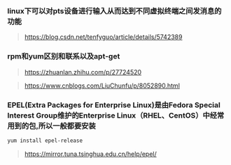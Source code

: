 ### linux下可以对pts设备进行输入从而达到不同虚拟终端之间发消息的功能

> https://blog.csdn.net/tenfyguo/article/details/5742389

### rpm和yum区别和联系以及apt-get

> https://zhuanlan.zhihu.com/p/27724520

> https://www.cnblogs.com/LiuChunfu/p/8052890.html​

### EPEL(Extra Packages for Enterprise Linux)是由Fedora Special Interest Group维护的Enterprise Linux（RHEL、CentOS）中经常用到的包,所以一般都要安装

```bash
yum install epel-release
```

> https://mirror.tuna.tsinghua.edu.cn/help/epel/
